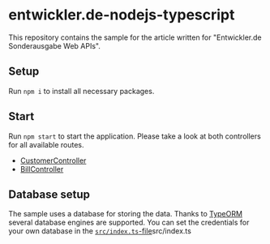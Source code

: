 # entwickler.de-nodejs-typescript

This repository contains the sample for the article written for "Entwickler.de Sonderausgabe Web APIs".

## Setup

Run `npm i` to install all necessary packages.

## Start

Run `npm start` to start the application. 
Please take a look at both controllers for all available routes.

* [CustomerController](src/controllers/customer.ts)
* [BillController](src/controllers/bill.ts)

## Database setup

The sample uses a database for storing the data. 
Thanks to [TypeORM](https://github.com/typeorm/typeorm) several database engines are supported. 
You can set the credentials for your own database in the [`src/index.ts`-file]()src/index.ts 
